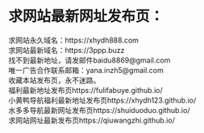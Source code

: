 <h1>求网站最新网址发布页：</h1>
求网站永久域名：https://xhydh888.com</br>
求网站最新域名：https://3ppp.buzz</br>
找不到最新地址，请发邮件baidu8869@gmail.com</br>
唯一广告合作联系邮箱：yana.inzh5@gmail.com</br>
收藏本站发布页，永不迷路。</br>
福利最新地址发布页https://fulifabuye.github.io/</br>
小黄鸭导航福利最新地址发布页https://xhydh123.github.io/</br>
水多多导航最新网址发布页https://shuiduoduo.github.io/</br>
求网站网址最新发布页https://qiuwangzhi.github.io/</br>

